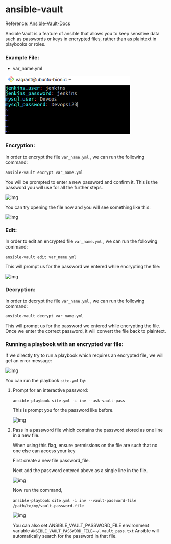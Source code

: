 # ansible-vault

Reference: [Ansible-Vault-Docs](https://docs.ansible.com/ansible/latest/user_guide/vault.html)

Ansible Vault is a feature of ansible that allows you to keep sensitive data such as passwords or keys in encrypted files, rather than as plaintext in playbooks or roles.


### Example File: 
* var_name.yml

![img](images/vault3.PNG)

### Encryption:
In order to encrypt the file `var_name.yml` , we can run the following command:

```ansible-vault encrypt var_name.yml```

You will be prompted to enter a new password and confirm it. This is the password you will use for all the further steps.

![img](images/vault4.PNG)

You can try opening the file now and you will see something like this:

![img](images/vault5.PNG)

### Edit:
In order to edit an encrypted file `var_name.yml` , we can run the following command:

```ansible-vault edit var_name.yml```

This will prompt us for the password we entered while encrypting the file:

![img](images/vault6.PNG)

### Decryption:
In order to decrypt the file `var_name.yml` , we can run the following command:

```
ansible-vault decrypt var_name.yml
```

This will prompt us for the password we entered while encrypting the file. Once we enter the correct password, it will convert the file back to plaintext.

### Running a playbook with an encrypted var file:

If we directly try to run a playbook which requires an encrypted file, we will get an error message:

![img](images/vault7.PNG)

You can run the playbook `site.yml` by:

1. Prompt for an interactive password: 

    ```ansible-playbook site.yml -i inv --ask-vault-pass```

    This is prompt you for the password like before.
    
    ![img](images/vault8.PNG)

2. Pass in a password file which contains the password stored as one line in a new file. 
    
    When using this flag, ensure permissions on the file are such that no one else can access your key
    
    First create a new file password_file. 

    Next add the password entered above as a single line in the file.

    ![img](images/vault9.PNG)
    
    Now run the command,

    ```ansible-playbook site.yml -i inv --vault-password-file /path/to/my/vault-password-file```

    ![img](images/vault10.PNG)

    You can also set ANSIBLE_VAULT_PASSWORD_FILE environment variable
    ```ANSIBLE_VAULT_PASSWORD_FILE=~/.vault_pass.txt```
    Ansible will automatically search for the password in that file.
